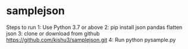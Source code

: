 # samplejson

Steps to run
1: Use Python 3.7 or above
2: pip install json pandas flatten json
3: clone or download from github https://github.com/kishu3/samplejson.git
4: Run python pysample.py
